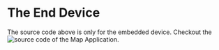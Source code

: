 # The End Device
The source code above is only for the embedded device. Checkout the ![source code](https://github.com/ochi12/track_sphere-application) of the Map Application.
